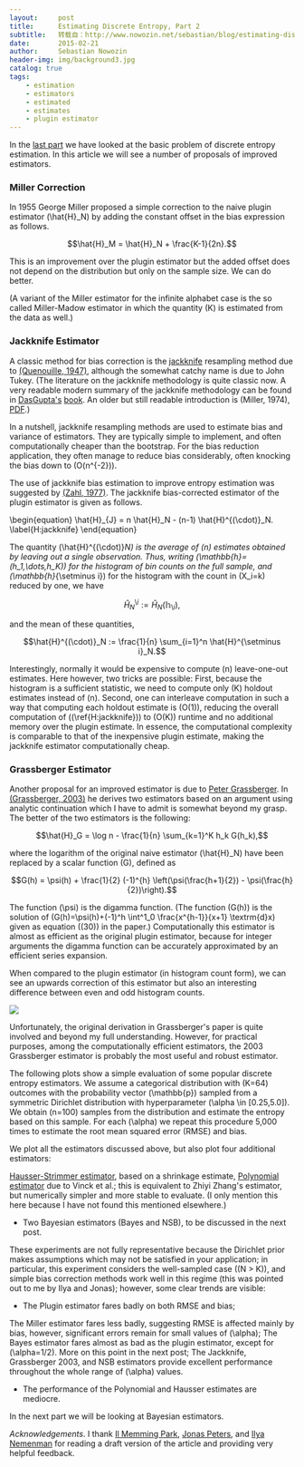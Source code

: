 ```yaml
---
layout:     post
title:      Estimating Discrete Entropy, Part 2
subtitle:   转载自：http://www.nowozin.net/sebastian/blog/estimating-discrete-entropy-part-2.html
date:       2015-02-21
author:     Sebastian Nowozin
header-img: img/background3.jpg
catalog: true
tags:
    - estimation
    - estimators
    - estimated
    - estimates
    - plugin estimator
---
```


In the [last part](http://www.nowozin.net/sebastian/blog/estimating-discrete-entropy-part-1.html) we have looked at the
basic problem of discrete entropy estimation.
In this article we will see a number of proposals of improved estimators.

### Miller Correction

In 1955 George Miller proposed a simple correction to the naive plugin
estimator \(\hat{H}_N\) by adding the constant offset in the bias expression as
follows.

$$\hat{H}_M = \hat{H}_N + \frac{K-1}{2n}.$$

This is an improvement over the plugin estimator but the added offset does not
depend on the distribution but only on the sample size. We can do better.

(A variant of the Miller estimator for the infinite alphabet case is the so
called Miller-Madow estimator in which the quantity \(K\) is estimated from the
data as well.)

### Jackknife Estimator

A classic method for bias correction is the
[jackknife](http://en.wikipedia.org/wiki/Jackknife_resampling) resampling
method due to
[(Quenouille, 1947)](http://www.jstor.org/discover/10.2307/2332914), although
the somewhat catchy name is due to John
Tukey.
(The literature on the jackknife methodology is quite classic now. A very
readable modern summary of the jackknife methodology can be found in
[DasGupta's](http://www.stat.purdue.edu/~dasgupta)
[book](http://www.springer.com/mathematics/probability/book/978-0-387-75970-8).
An older but still readable introduction is (Miller,
1974),
[PDF](http://www.csee.wvu.edu/~xinl/library/papers/math/statistics/jackknife.pdf).)

In a nutshell, jackknife resampling methods are used to estimate bias and
variance of estimators. They are typically simple to implement,
and often computationally cheaper than the bootstrap.
For the bias reduction application, they often manage to reduce bias
considerably, often knocking the bias down to \(O(n^{-2})\).

The use of jackknife bias estimation to improve entropy estimation was
suggested by [(Zahl, 1977)](http://www.jstor.org/discover/10.2307/1936227).
The jackknife bias-corrected estimator of the plugin estimator is given as
follows.

\begin{equation}
 \hat{H}_{J} = n \hat{H}_N - (n-1) \hat{H}^{(\cdot)}_N.
 \label{H:jackknife}
\end{equation}

The quantity \(\hat{H}^{(\cdot)}_N\) is the average of \(n\) estimates
obtained by leaving out a single observation. Thus, writing
\(\mathbb{h}=(h_1,\dots,h_K)\) for the histogram of bin counts on the full
sample, and \(\mathbb{h}_{\setminus i}\) for the histogram with the count in
\(X_i=k\) reduced by one, we have

$$\hat{H}^{\setminus i}_N := \hat{H}_N(\mathbb{h}_{\setminus i}),$$

and the mean of these quantities,

$$\hat{H}^{(\cdot)}_N :=
 \frac{1}{n} \sum_{i=1}^n \hat{H}^{\setminus i}_N.$$

Interestingly, normally it would be expensive to compute \(n\) leave-one-out
estimates. Here however, two tricks are possible: First, because the
histogram is a sufficient statistic, we need to compute only \(K\) holdout
estimates instead of \(n\). Second, one can interleave computation in such a
way that computing each holdout estimate is \(O(1)\), reducing the overall
computation of \((\ref{H:jackknife})\) to \(O(K)\) runtime and no additional
memory over the plugin estimate. In essence, the computational complexity is
comparable to that of the inexpensive plugin estimate, making the jackknife
estimator computationally cheap.

### Grassberger Estimator

Another proposal for an improved estimator is due to
[Peter Grassberger](http://www.ucalgary.ca/complexity/people/faculty/peter).
In [(Grassberger, 2003)](http://arxiv.org/abs/physics/0307138)
he derives two estimators based on an argument using analytic continuation
which I have to admit is somewhat beyond my grasp.
The better of the two estimators is the following:

$$\hat{H}_G = \log n - \frac{1}{n} \sum_{k=1}^K h_k G(h_k),$$

where the logarithm of the original naive estimator \(\hat{H}_N\) have been
replaced by a scalar function \(G\), defined as

$$G(h) = \psi(h) + \frac{1}{2} (-1)^{h}
 \left(\psi(\frac{h+1}{2}) - \psi(\frac{h}{2})\right).$$

The function \(\psi\) is the digamma
function.
(The function \(G(h)\) is the solution of \(G(h)=\psi(h)+(-1)^h \int^1_0
\frac{x^{h-1}}{x+1} \textrm{d}x\) given as equation \((30)\) in the
paper.)
Computationally this estimator is almost as efficient as the original plugin
estimator, because for integer arguments the digamma function can be
accurately approximated by an efficient series
expansion.

When compared to the plugin estimator (in histogram count
form), we can see an upwards
correction of this estimator but also an interesting difference between even
and odd histogram counts.

![](http://www.nowozin.net/sebastian/blog/images/entropy-estimation-2-gb.svg)


Unfortunately, the original derivation in Grassberger's paper is quite
involved and beyond my full understanding.
However, for practical purposes, among the computationally efficient
estimators, the 2003 Grassberger estimator is probably the most useful and
robust estimator.

The following plots show a simple evaluation of some popular discrete entropy
estimators. We assume a categorical distribution with \(K=64\) outcomes with
the probability vector \(\mathbb{p}\) sampled from a symmetric Dirichlet
distribution with hyperparameter \(\alpha \in [0.25,5.0]\).
We obtain \(n=100\) samples from the distribution and estimate the entropy based
on this sample. For each \(\alpha\) we repeat this procedure 5,000 times to
estimate the root mean squared error (RMSE) and bias.

We plot all the estimators discussed above, but also plot four additional
estimators:

[Hausser-Strimmer estimator](http://arxiv.org/abs/0811.3579), based on
a shrinkage estimate,
[Polynomial estimator](http://www.martinvinck.com/page2/assets/PRE_entropy00_subm_rev_00.pdf)
due to Vinck et al.; this is equivalent to Zhiyi Zhang's
estimator,
but numerically simpler and more stable to evaluate. (I only mention this
here because I have not found this mentioned elsewhere.)
- Two Bayesian estimators (Bayes and NSB), to be discussed in the next post.




These experiments are not fully representative because the Dirichlet prior
makes assumptions which may not be satisfied in your application; in
particular, this experiment considers the well-sampled case (\(N > K\)), and
simple bias correction methods work well in this regime (this was pointed out
to me by Ilya and Jonas); however, some clear trends are visible:

- The Plugin estimator fares badly on both RMSE and bias;

The Miller estimator fares less badly, suggesting RMSE is affected mainly by
bias, however, significant errors remain for small values of \(\alpha\);
The Bayes estimator fares almost as bad as the plugin estimator, except for
\(\alpha=1/2\). More on this point in the next post;
The Jackknife, Grassberger 2003, and NSB estimators provide excellent
performance throughout the whole range of \(\alpha\) values.
- The performance of the Polynomial and Hausser estimates are mediocre.


In the next part we will be looking at Bayesian estimators.

*Acknowledgements*. I thank [Il Memming Park](http://www.memming.com/),
[Jonas Peters](http://ei.is.tuebingen.mpg.de/person/jpeters), and
[Ilya Nemenman](http://www.physics.emory.edu/home/people/faculty/nemenman-ilya.html)
for reading a draft version of the article and providing very helpful feedback.
